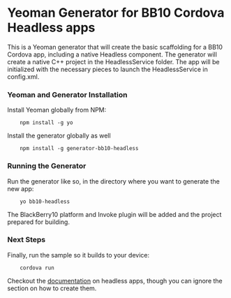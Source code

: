 # Yeoman Generator for BB10 Cordova Headless apps

This is a Yeoman generator that will create the basic scaffolding for a BB10 Cordova app, including a native Headless component. The generator will create a native C++ project in the HeadlessService folder. The app will be initialized with the necessary pieces to launch the HeadlessService in config.xml.

### Yeoman and Generator Installation

Install Yeoman globally from NPM:

```
	npm install -g yo
```

Install the generator globally as well

```
	npm install -g generator-bb10-headless
```

### Running the Generator

Run the generator like so, in the directory where you want to generate the new app:

```
	yo bb10-headless
```

The BlackBerry10 platform and Invoke plugin will be added and the project prepared for building.

### Next Steps

Finally, run the sample so it builds to your device:

```
	cordova run
```

Checkout the [documentation](http://developer.blackberry.com/html5/documentation/v2_2/creating_a_ww_app_with_headless_app.html) on headless apps, though you can ignore the section on how to create them.

